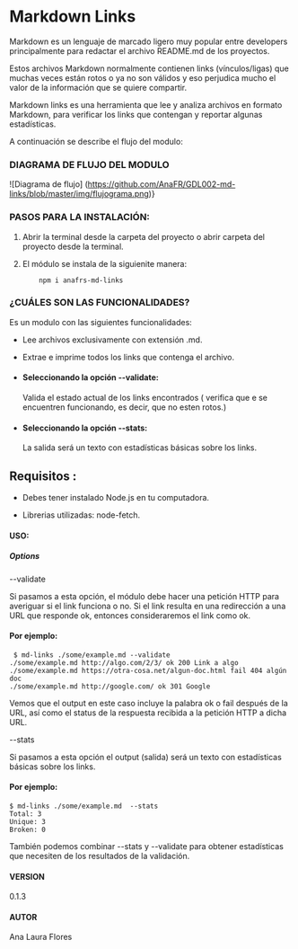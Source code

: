   # Markdown Links

Markdown es un lenguaje de marcado ligero muy popular entre developers principalmente para redactar el archivo README.md de los proyectos.

Estos archivos Markdown normalmente contienen links (vínculos/ligas) que muchas veces están rotos o ya no son válidos y eso perjudica mucho el valor de la información que se quiere compartir.

Markdown links es una herramienta que lee y analiza archivos en formato Markdown, para verificar los links que contengan y reportar algunas estadísticas.

A continuación se describe el flujo del modulo:

### DIAGRAMA DE FLUJO DEL MODULO
 ![Diagrama de flujo]
 (https://github.com/AnaFR/GDL002-md-links/blob/master/img/flujograma.png)}

### PASOS PARA LA INSTALACIÓN:


1. Abrir la terminal desde la carpeta del proyecto o abrir carpeta del proyecto desde la terminal.

 2. El módulo se instala de la siguienite manera: 
          
            npm i anafrs-md-links

### ¿CUÁLES SON LAS FUNCIONALIDADES?

Es un modulo con las siguientes funcionalidades:

 - Lee  archivos exclusivamente con extensión .md.

 - Extrae e imprime todos los links que contenga el archivo.

- #### Seleccionando la opción --validate:
     Valida el estado actual de los links encontrados (  verifica que e se encuentren funcionando, es decir, que no esten rotos.)
    
- #### Seleccionando la opción --stats:
    La salida será un texto con estadísticas básicas sobre los links.



## Requisitos :

  - Debes tener instalado Node.js en tu computadora.

- Librerias utilizadas:    node-fetch.


#### USO:

##### Options
--validate

Si pasamos a esta opción, el módulo debe hacer una petición HTTP para averiguar si el link funciona o no. Si el link resulta en una redirección a una URL que responde ok, entonces consideraremos el link como ok.

#### Por ejemplo:

     $ md-links ./some/example.md --validate
    ./some/example.md http://algo.com/2/3/ ok 200 Link a algo
    ./some/example.md https://otra-cosa.net/algun-doc.html fail 404 algún doc
    ./some/example.md http://google.com/ ok 301 Google

Vemos que el output en este caso incluye la palabra ok o fail después de la URL, así como el status de la respuesta recibida a la petición HTTP a dicha URL.

--stats

Si pasamos a esta opción el output (salida) será un texto con estadísticas básicas sobre los links.

#### Por ejemplo:


    $ md-links ./some/example.md  --stats
    Total: 3
    Unique: 3
    Broken: 0


También podemos combinar --stats y --validate para obtener estadísticas que necesiten de los resultados de la validación.


#### VERSION
0.1.3

#### AUTOR
Ana Laura Flores